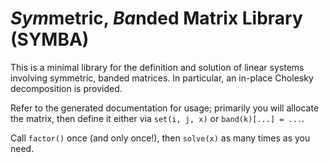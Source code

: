 # *Sym*metric, *Ba*nded Matrix Library (SYMBA)

This is a minimal library for the definition and solution of linear systems
involving symmetric, banded matrices. In particular, an in-place Cholesky
decomposition is provided.

Refer to the generated documentation for usage; primarily you will allocate
the matrix, then define it either via `set(i, j, x)` or `band(k)[...] = ...`.

Call `factor()` once (and only once!), then `solve(x)` as many times as you
need.
